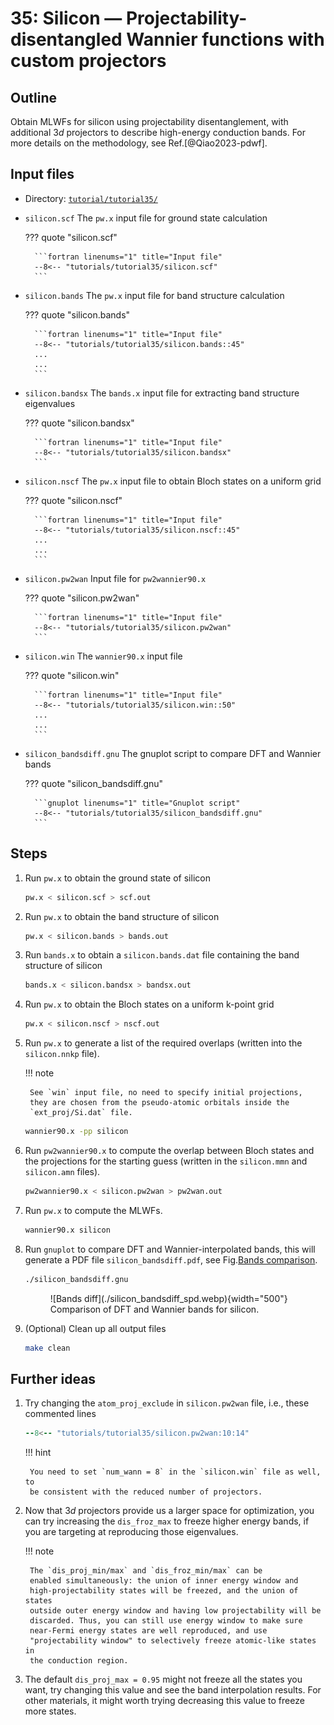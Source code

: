 # 35: Silicon — Projectability-disentangled Wannier functions with custom projectors

## Outline

Obtain MLWFs for silicon using projectability disentanglement, with additional
$3d$ projectors to describe high-energy conduction bands.
For more details on the methodology, see Ref.[@Qiao2023-pdwf].

## Input files
<!-- markdownlint-disable code-block-style -->

- Directory: [`tutorial/tutorial35/`](https://github.com/wannier-developers/wannier90/tree/develop/tutorials/tutorial35)

- `silicon.scf` The `pw.x` input file for ground state calculation

    ??? quote "silicon.scf"

        ```fortran linenums="1" title="Input file"
        --8<-- "tutorials/tutorial35/silicon.scf"
        ```

- `silicon.bands` The `pw.x` input file for band structure calculation

    ??? quote "silicon.bands"

        ```fortran linenums="1" title="Input file"
        --8<-- "tutorials/tutorial35/silicon.bands::45"
        ...
        ...
        ```

- `silicon.bandsx` The `bands.x` input file for extracting band structure eigenvalues

    ??? quote "silicon.bandsx"

        ```fortran linenums="1" title="Input file"
        --8<-- "tutorials/tutorial35/silicon.bandsx"
        ```

- `silicon.nscf` The `pw.x` input file to obtain Bloch states on a uniform grid

    ??? quote "silicon.nscf"

        ```fortran linenums="1" title="Input file"
        --8<-- "tutorials/tutorial35/silicon.nscf::45"
        ...
        ...
        ```

- `silicon.pw2wan` Input file for `pw2wannier90.x`

    ??? quote "silicon.pw2wan"

        ```fortran linenums="1" title="Input file"
        --8<-- "tutorials/tutorial35/silicon.pw2wan"
        ```

- `silicon.win` The `wannier90.x` input file

    ??? quote "silicon.win"

        ```fortran linenums="1" title="Input file"
        --8<-- "tutorials/tutorial35/silicon.win::50"
        ...
        ...
        ```

- `silicon_bandsdiff.gnu` The gnuplot script to compare DFT and Wannier bands

    ??? quote "silicon_bandsdiff.gnu"

        ```gnuplot linenums="1" title="Gnuplot script"
        --8<-- "tutorials/tutorial35/silicon_bandsdiff.gnu"
        ```

## Steps

1. Run `pw.x` to obtain the ground state of silicon

    ```bash title="Terminal"
    pw.x < silicon.scf > scf.out
    ```

2. Run `pw.x` to obtain the band structure of silicon

    ```bash title="Terminal"
    pw.x < silicon.bands > bands.out
    ```

3. Run `bands.x` to obtain a `silicon.bands.dat` file containing the band
    structure of silicon

    ```bash title="Terminal"
    bands.x < silicon.bandsx > bandsx.out
    ```

4. Run `pw.x` to obtain the Bloch states on a uniform k-point grid

    ```bash title="Terminal"
    pw.x < silicon.nscf > nscf.out
    ```

5. Run `pw.x` to generate a list of the required overlaps (written into the
    `silicon.nnkp` file).

    !!! note

        See `win` input file, no need to specify initial projections,
        they are chosen from the pseudo-atomic orbitals inside the
        `ext_proj/Si.dat` file.

    ```bash title="Terminal"
    wannier90.x -pp silicon
    ```

6. Run `pw2wannier90.x` to compute the overlap between Bloch states and
    the projections for the starting guess (written in the `silicon.mmn`
    and `silicon.amn` files).

    ```bash title="Terminal"
    pw2wannier90.x < silicon.pw2wan > pw2wan.out
    ```

7. Run `pw.x` to compute the MLWFs.

    ```bash title="Terminal"
    wannier90.x silicon
    ```

8. Run `gnuplot` to compare DFT and Wannier-interpolated bands, this
    will generate a PDF file `silicon_bandsdiff.pdf`, see
    Fig.[Bands comparison](#fig:silicon_bandsdiff).

    ```bash title="Terminal"
    ./silicon_bandsdiff.gnu
    ```

    <figure markdown="span" id="fig:silicon_bandsdiff">
    ![Bands diff](./silicon_bandsdiff_spd.webp){width="500"}
    <figcaption markdown="span">Comparison of DFT and Wannier bands for silicon.
    </figcaption>
    </figure>

9. (Optional) Clean up all output files

    ```bash title="Terminal"
    make clean
    ```

## Further ideas

1. Try changing the `atom_proj_exclude` in `silicon.pw2wan` file, i.e.,
    these commented lines

    ```fortran linenums="10" title="Input file" hl_lines="5"
    --8<-- "tutorials/tutorial35/silicon.pw2wan:10:14"
    ```

    !!! hint

        You need to set `num_wann = 8` in the `silicon.win` file as well, to
        be consistent with the reduced number of projectors.

2. Now that $3d$ projectors provide us a larger space for optimization,
    you can try increasing the `dis_froz_max` to freeze higher energy
    bands, if you are targeting at reproducing those eigenvalues.

    !!! note

        The `dis_proj_min/max` and `dis_froz_min/max` can be
        enabled simultaneously: the union of inner energy window and
        high-projectability states will be freezed, and the union of states
        outside outer energy window and having low projectability will be
        discarded. Thus, you can still use energy window to make sure
        near-Fermi energy states are well reproduced, and use
        "projectability window" to selectively freeze atomic-like states in
        the conduction region.

3. The default `dis_proj_max = 0.95` might not freeze all the states
    you want, try changing this value and see the band interpolation
    results. For other materials, it might worth trying decreasing this
    value to freeze more states.
